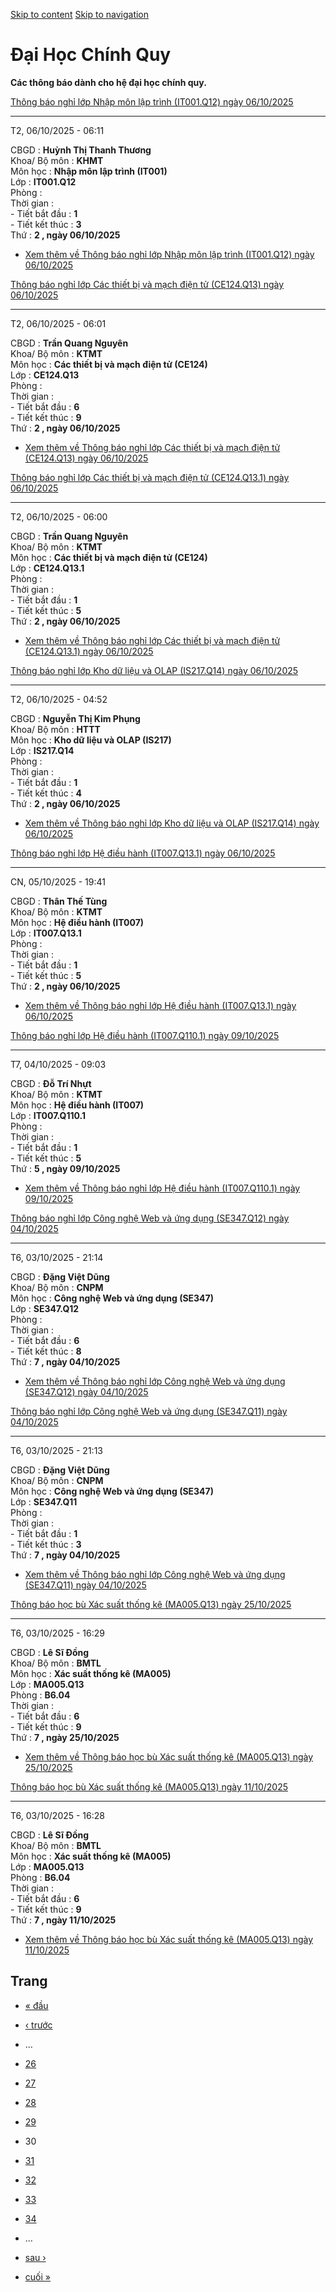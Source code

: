 [Skip to content](https://daa.uit.edu.vn/thongbaochinhquy?page=29#main)
 [Skip to navigation](https://daa.uit.edu.vn/thongbaochinhquy?page=29#main-nav)

Đại Học Chính Quy
=================

**Các thông báo dành cho hệ đại học chính quy.**

[Thông báo nghỉ lớp Nhập môn lập trình (IT001.Q12) ngày 06/10/2025](https://daa.uit.edu.vn/node/36630)

-------------------------------------------------------------------------------------------------------

T2, 06/10/2025 - 06:11

CBGD : **Huỳnh Thị Thanh Thương**  
Khoa/ Bộ môn : **KHMT**  
Môn học : **Nhập môn lập trình (IT001)**  
Lớp : **IT001.Q12**  
Phòng :  
Thời gian :  
\- Tiết bắt đầu : **1**  
\- Tiết kết thúc : **3**  
Thứ : **2 , ngày 06/10/2025**

*   [Xem thêm về Thông báo nghỉ lớp Nhập môn lập trình (IT001.Q12) ngày 06/10/2025](https://daa.uit.edu.vn/node/36630 "Thông báo nghỉ lớp Nhập môn lập trình (IT001.Q12) ngày 06/10/2025")
    

[Thông báo nghỉ lớp Các thiết bị và mạch điện tử (CE124.Q13) ngày 06/10/2025](https://daa.uit.edu.vn/node/36629)

-----------------------------------------------------------------------------------------------------------------

T2, 06/10/2025 - 06:01

CBGD : **Trần Quang Nguyên**  
Khoa/ Bộ môn : **KTMT**  
Môn học : **Các thiết bị và mạch điện tử (CE124)**  
Lớp : **CE124.Q13**  
Phòng :  
Thời gian :  
\- Tiết bắt đầu : **6**  
\- Tiết kết thúc : **9**  
Thứ : **2 , ngày 06/10/2025**

*   [Xem thêm về Thông báo nghỉ lớp Các thiết bị và mạch điện tử (CE124.Q13) ngày 06/10/2025](https://daa.uit.edu.vn/node/36629 "Thông báo nghỉ lớp Các thiết bị và mạch điện tử (CE124.Q13) ngày 06/10/2025")
    

[Thông báo nghỉ lớp Các thiết bị và mạch điện tử (CE124.Q13.1) ngày 06/10/2025](https://daa.uit.edu.vn/node/36628)

-------------------------------------------------------------------------------------------------------------------

T2, 06/10/2025 - 06:00

CBGD : **Trần Quang Nguyên**  
Khoa/ Bộ môn : **KTMT**  
Môn học : **Các thiết bị và mạch điện tử (CE124)**  
Lớp : **CE124.Q13.1**  
Phòng :  
Thời gian :  
\- Tiết bắt đầu : **1**  
\- Tiết kết thúc : **5**  
Thứ : **2 , ngày 06/10/2025**

*   [Xem thêm về Thông báo nghỉ lớp Các thiết bị và mạch điện tử (CE124.Q13.1) ngày 06/10/2025](https://daa.uit.edu.vn/node/36628 "Thông báo nghỉ lớp Các thiết bị và mạch điện tử (CE124.Q13.1) ngày 06/10/2025")
    

[Thông báo nghỉ lớp Kho dữ liệu và OLAP (IS217.Q14) ngày 06/10/2025](https://daa.uit.edu.vn/node/36627)

--------------------------------------------------------------------------------------------------------

T2, 06/10/2025 - 04:52

CBGD : **Nguyễn Thị Kim Phụng**  
Khoa/ Bộ môn : **HTTT**  
Môn học : **Kho dữ liệu và OLAP (IS217)**  
Lớp : **IS217.Q14**  
Phòng :  
Thời gian :  
\- Tiết bắt đầu : **1**  
\- Tiết kết thúc : **4**  
Thứ : **2 , ngày 06/10/2025**

*   [Xem thêm về Thông báo nghỉ lớp Kho dữ liệu và OLAP (IS217.Q14) ngày 06/10/2025](https://daa.uit.edu.vn/node/36627 "Thông báo nghỉ lớp Kho dữ liệu và OLAP (IS217.Q14) ngày 06/10/2025")
    

[Thông báo nghỉ lớp Hệ điều hành (IT007.Q13.1) ngày 06/10/2025](https://daa.uit.edu.vn/node/36626)

---------------------------------------------------------------------------------------------------

CN, 05/10/2025 - 19:41

CBGD : **Thân Thế Tùng**  
Khoa/ Bộ môn : **KTMT**  
Môn học : **Hệ điều hành (IT007)**  
Lớp : **IT007.Q13.1**  
Phòng :  
Thời gian :  
\- Tiết bắt đầu : **1**  
\- Tiết kết thúc : **5**  
Thứ : **2 , ngày 06/10/2025**

*   [Xem thêm về Thông báo nghỉ lớp Hệ điều hành (IT007.Q13.1) ngày 06/10/2025](https://daa.uit.edu.vn/node/36626 "Thông báo nghỉ lớp Hệ điều hành (IT007.Q13.1) ngày 06/10/2025")
    

[Thông báo nghỉ lớp Hệ điều hành (IT007.Q110.1) ngày 09/10/2025](https://daa.uit.edu.vn/node/36625)

----------------------------------------------------------------------------------------------------

T7, 04/10/2025 - 09:03

CBGD : **Đỗ Trí Nhựt**  
Khoa/ Bộ môn : **KTMT**  
Môn học : **Hệ điều hành (IT007)**  
Lớp : **IT007.Q110.1**  
Phòng :  
Thời gian :  
\- Tiết bắt đầu : **1**  
\- Tiết kết thúc : **5**  
Thứ : **5 , ngày 09/10/2025**

*   [Xem thêm về Thông báo nghỉ lớp Hệ điều hành (IT007.Q110.1) ngày 09/10/2025](https://daa.uit.edu.vn/node/36625 "Thông báo nghỉ lớp Hệ điều hành (IT007.Q110.1) ngày 09/10/2025")
    

[Thông báo nghỉ lớp Công nghệ Web và ứng dụng (SE347.Q12) ngày 04/10/2025](https://daa.uit.edu.vn/node/36624)

--------------------------------------------------------------------------------------------------------------

T6, 03/10/2025 - 21:14

CBGD : **Đặng Việt Dũng**  
Khoa/ Bộ môn : **CNPM**  
Môn học : **Công nghệ Web và ứng dụng (SE347)**  
Lớp : **SE347.Q12**  
Phòng :  
Thời gian :  
\- Tiết bắt đầu : **6**  
\- Tiết kết thúc : **8**  
Thứ : **7 , ngày 04/10/2025**

*   [Xem thêm về Thông báo nghỉ lớp Công nghệ Web và ứng dụng (SE347.Q12) ngày 04/10/2025](https://daa.uit.edu.vn/node/36624 "Thông báo nghỉ lớp Công nghệ Web và ứng dụng (SE347.Q12) ngày 04/10/2025")
    

[Thông báo nghỉ lớp Công nghệ Web và ứng dụng (SE347.Q11) ngày 04/10/2025](https://daa.uit.edu.vn/node/36623)

--------------------------------------------------------------------------------------------------------------

T6, 03/10/2025 - 21:13

CBGD : **Đặng Việt Dũng**  
Khoa/ Bộ môn : **CNPM**  
Môn học : **Công nghệ Web và ứng dụng (SE347)**  
Lớp : **SE347.Q11**  
Phòng :  
Thời gian :  
\- Tiết bắt đầu : **1**  
\- Tiết kết thúc : **3**  
Thứ : **7 , ngày 04/10/2025**

*   [Xem thêm về Thông báo nghỉ lớp Công nghệ Web và ứng dụng (SE347.Q11) ngày 04/10/2025](https://daa.uit.edu.vn/node/36623 "Thông báo nghỉ lớp Công nghệ Web và ứng dụng (SE347.Q11) ngày 04/10/2025")
    

[Thông báo học bù Xác suất thống kê (MA005.Q13) ngày 25/10/2025](https://daa.uit.edu.vn/node/36622)

----------------------------------------------------------------------------------------------------

T6, 03/10/2025 - 16:29

CBGD : **Lê Sĩ Đồng**  
Khoa/ Bộ môn : **BMTL**  
Môn học : **Xác suất thống kê (MA005)**  
Lớp : **MA005.Q13**  
Phòng : **B6.04**  
Thời gian :  
\- Tiết bắt đầu : **6**  
\- Tiết kết thúc : **9**  
Thứ : **7 , ngày 25/10/2025**

*   [Xem thêm về Thông báo học bù Xác suất thống kê (MA005.Q13) ngày 25/10/2025](https://daa.uit.edu.vn/node/36622 "Thông báo học bù Xác suất thống kê (MA005.Q13) ngày 25/10/2025")
    

[Thông báo học bù Xác suất thống kê (MA005.Q13) ngày 11/10/2025](https://daa.uit.edu.vn/node/36621)

----------------------------------------------------------------------------------------------------

T6, 03/10/2025 - 16:28

CBGD : **Lê Sĩ Đồng**  
Khoa/ Bộ môn : **BMTL**  
Môn học : **Xác suất thống kê (MA005)**  
Lớp : **MA005.Q13**  
Phòng : **B6.04**  
Thời gian :  
\- Tiết bắt đầu : **6**  
\- Tiết kết thúc : **9**  
Thứ : **7 , ngày 11/10/2025**

*   [Xem thêm về Thông báo học bù Xác suất thống kê (MA005.Q13) ngày 11/10/2025](https://daa.uit.edu.vn/node/36621 "Thông báo học bù Xác suất thống kê (MA005.Q13) ngày 11/10/2025")
    

Trang
-----

*   [« đầu](https://daa.uit.edu.vn/thongbaochinhquy "Đến trang đầu tiên")
    
*   [‹ trước](https://daa.uit.edu.vn/thongbaochinhquy?page=28 "Đến trang kế trước")
    
*   …
*   [26](https://daa.uit.edu.vn/thongbaochinhquy?page=25 "Đến trang 26")
    
*   [27](https://daa.uit.edu.vn/thongbaochinhquy?page=26 "Đến trang 27")
    
*   [28](https://daa.uit.edu.vn/thongbaochinhquy?page=27 "Đến trang 28")
    
*   [29](https://daa.uit.edu.vn/thongbaochinhquy?page=28 "Đến trang 29")
    
*   30
*   [31](https://daa.uit.edu.vn/thongbaochinhquy?page=30 "Đến trang 31")
    
*   [32](https://daa.uit.edu.vn/thongbaochinhquy?page=31 "Đến trang 32")
    
*   [33](https://daa.uit.edu.vn/thongbaochinhquy?page=32 "Đến trang 33")
    
*   [34](https://daa.uit.edu.vn/thongbaochinhquy?page=33 "Đến trang 34")
    
*   …
*   [sau ›](https://daa.uit.edu.vn/thongbaochinhquy?page=30 "Đến trang kế sau")
    
*   [cuối »](https://daa.uit.edu.vn/thongbaochinhquy?page=1923 "Đến trang cuối cùng")